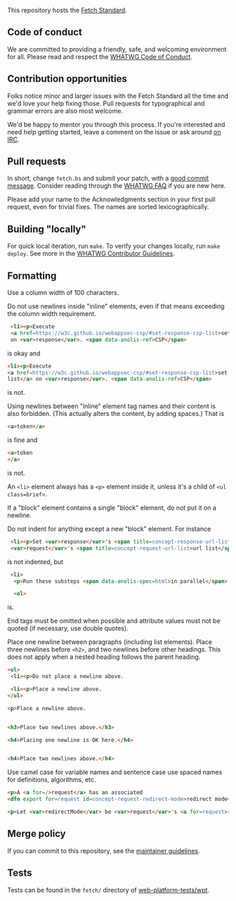 This repository hosts the [Fetch Standard](https://fetch.spec.whatwg.org/).

## Code of conduct

We are committed to providing a friendly, safe, and welcoming environment for all. Please read and
respect the [WHATWG Code of Conduct](https://whatwg.org/code-of-conduct).

## Contribution opportunities

Folks notice minor and larger issues with the Fetch Standard all the time and we'd love your help
fixing those. Pull requests for typographical and grammar errors are also most welcome.

We'd be happy to mentor you through this process. If you're interested and need help getting
started, leave a comment on the issue or ask around [on IRC](https://whatwg.org/irc).

## Pull requests

In short, change `fetch.bs` and submit your patch, with a
[good commit message](https://github.com/whatwg/meta/blob/master/COMMITTING.md). Consider
reading through the [WHATWG FAQ](https://whatwg.org/faq) if you are new here.

Please add your name to the Acknowledgments section in your first pull request, even for trivial
fixes. The names are sorted lexicographically.

## Building "locally"

For quick local iteration, run `make`. To verify your changes locally, run `make deploy`. See more
in the
[WHATWG Contributor Guidelines](https://github.com/whatwg/meta/blob/master/CONTRIBUTING.md#building).

## Formatting

Use a column width of 100 characters.

Do not use newlines inside "inline" elements, even if that means exceeding the column width
requirement.
```html
 <li><p>Execute
 <a href=https://w3c.github.io/webappsec-csp/#set-response-csp-list>set <var>response</var>'s CSP list</a>
 on <var>response</var>. <span data-anolis-ref>CSP</span>
```
is okay and
  ```html
 <li><p>Execute
 <a href=https://w3c.github.io/webappsec-csp/#set-response-csp-list>set <var>response</var>'s CSP
 list</a> on <var>response</var>. <span data-anolis-ref>CSP</span>
```
is not.

Using newlines between "inline" element tag names and their content is also forbidden. (This
actually alters the content, by adding spaces.) That is
```html
<a>token</a>
```
is fine and
```html
<a>token
</a>
```
is not.

An `<li>` element always has a `<p>` element inside it, unless it's a child of `<ul class=brief>`.

If a "block" element contains a single "block" element, do not put it on a newline.

Do not indent for anything except a new "block" element. For instance
```html
 <li><p>Set <var>response</var>'s <span title=concept-response-url-list>url list</span> to a copy of
 <var>request</var>'s <span title=concept-request-url-list>url list</span>.
```
is not indented, but
```html
 <li>
  <p>Run these substeps <span data-anolis-spec=html>in parallel</span>:

  <ol>
```
is.

End tags must be omitted when possible and attribute values must not be quoted (if necessary, use
double quotes).

Place one newline between paragraphs (including list elements). Place three newlines before `<h2>`,
and two newlines before other headings. This does not apply when a nested heading follows the parent
heading.

```html
<ul>
 <li><p>Do not place a newline above.

 <li><p>Place a newline above.
</ul>

<p>Place a newline above.


<h3>Place two newlines above.</h3>

<h4>Placing one newline is OK here.</h4>


<h4>Place two newlines above.</h4>
```

Use camel case for variable names and sentence case use spaced names for definitions, algorithms,
etc.

```html
<p>A <a for=/>request</a> has an associated
<dfn export for=request id=concept-request-redirect-mode>redirect mode</dfn>,...
```
```html
<p>Let <var>redirectMode</var> be <var>request</var>'s <a for=request>redirect mode</a>.
```

## Merge policy

If you can commit to this repository, see the
[maintainer guidelines](https://github.com/whatwg/meta/blob/master/MAINTAINERS.md).

## Tests

Tests can be found in the `fetch/` directory of
[web-platform-tests/wpt](https://github.com/web-platform-tests/wpt).
